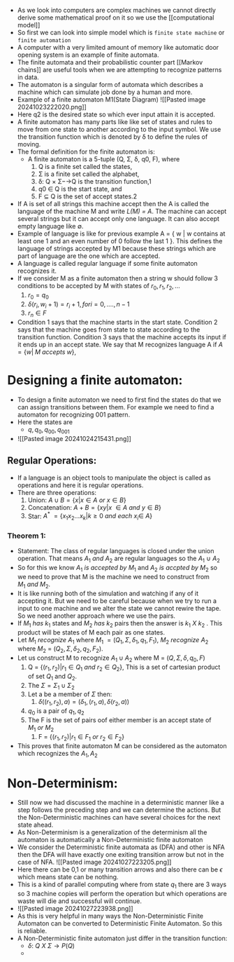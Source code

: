 - As we look into computers are complex machines we cannot directly derive some mathematical proof on it so we use the [[computational model]]
- So first we can look into simple model which is `finite state machine` or `finite automation`
- A computer with a very limited amount of memory like automatic door opening system is an example of finite automata.
- The finite automata and their probabilistic counter part [[Markov chains]] are useful tools when we are attempting to recognize patterns in data.
- The automaton is a singular form of automata which describes a machine which can simulate job done by a human and more.
- Example of a finite automaton M1(State Diagram)
![[Pasted image 20241023222020.png]]
- Here q2 is the desired state so which ever input attain it is accepted.
- A finite automaton has many parts like like set of states and rules to move from one state to another according to the input symbol. We use the transition function which is denoted by δ to define the rules of moving.
- The formal definition for the finite automaton is:
	- A finite automaton is a 5-tuple (Q, Σ, δ, q0, F), where
		1. Q is a finite set called the states,
		2. Σ is a finite set called the alphabet,
		3. δ: Q × Σ−→Q is the transition function,1
		4. q0 ∈ Q is the start state, and
		5. F ⊆ Q is the set of accept states.2
- If A is set of all strings this machine accept then the A is called the language of the machine M and write *L(M) = A*. The machine can accept several strings but it can accept only one language. It can also accept empty language like ∅.
- Example of language is like for previous example A = { w | w contains at least one 1 and an even number of 0 follow the last 1 }. This defines the language of strings accepted by M1 because these strings which are part of language are the one which are accepted.
- A language is called regular language if some finite automaton recognizes it.
- If we consider M as a finite automaton then a string w should follow 3 conditions to be accepted by M with states of $r_0,r_1,r_2,...$ 
	1. $r_0 = q_0$
	2. $\delta(r_i,w_i+1) = r_i+1, for i=0,....,n-1$
	3. $r_n \in F$ 
- Condition 1 says that the machine starts in the start state. Condition 2 says that the machine goes from state to state according to the transition function. Condition 3 says that the machine accepts its input if it ends up in an accept state. We say that M recognizes language A if $A = \{w|\; M\;accepts\;w\}$,

# Designing a finite automaton:
- To design a finite automaton we need to first find the states do that we can assign transitions between them. For example we need to find a automaton for recognizing 001 pattern.
- Here the states are 
	- $q,q_0,q_{00},q_{001}$ 
- ![[Pasted image 20241024215431.png]]
## Regular Operations:
- If a language is an object tools to manipulate the object is called as operations and here it is regular operations.
- There are three operations:
	1. Union: $A \cup B = \{x|x\in A\ or\ x \in B\}$    
	2. Concatenation: $A + B = \{xy|x\ \in A\ and \ y\in B\}$
	3. Star: $A^*\ =\{x_1x_2...x_k|k\geq0\ and\ each\ x_i\in\ A\}$
### Theorem 1:
- Statement: The class of regular languages is closed under the union operation. That means $A_1\ and\ A_2$ are regular languages so the $A_1 \ \cup\ A_2$
- So for this we know $A_1\ is\ accepted\ by\ M_1$ and $A_2\ is\ accpted\ by\ M_2$ so we need to prove that M is the machine we need to construct from $M_1\ and\ M_2$.
- It is like running both of the simulation and watching if any of it accepting it. But we need to be careful because when we try to run a input to one machine and we alter the state we cannot rewire the tape. So we need another approach where we use the pairs.
- If $M_1\ has\ k_1$ states and $M_2\ has\ k_2$ pairs then the answer is $k_1\ X\  k_2$ . This product will be states of M each pair as one states.
- Let $M_1\ recognize\ A_1$ where $M_1\ = (Q_1,\Sigma,\delta_1,q_1,F_1)$, $M_2\ recognize\ A_2$ where $M_2\ =\ (Q_2,\Sigma,\delta_2,q_2,F_2)$.
- Let us construct M to recognize $A_1 \cup A_2$ where M = $(Q,\Sigma,\delta,q_0,F)$
	1. Q = $\{(r_1,r_2)|r_1\in Q_1\ and\ r_2 \in Q_2\}$, This is a set of cartesian product of set $Q_1$ and $Q_2$.
	2. The $\Sigma = \Sigma_1 \cup \Sigma_2$ 
	3. Let a be a member of $\Sigma$ then:
		1. $\delta((r_1,r_2),a) = (\delta_1,(r_1,a),\delta(r_2,a))$
	4. $q_0$ is a pair of $q_1,q_2$ 
	5. The F is the set of pairs oof either member is an accept state of $M_1\ or\ M_2$ 
		1. F = $\{(r_1,r_2)|r_1\in F_1\ or\ r_2 \in F_2\}$ 
- This proves that finite automaton M can be considered as the automaton which recognizes the $A_1,A_2$

# Non-Determinism:
- Still now we had discussed the machine in a deterministic manner like a step follows the preceding step and we can determine the actions. But the Non-Deterministic machines can have several choices for the next state ahead.
- As Non-Determinism is a generalization of the determinism all the automaton is automatically a Non-Deterministic finite automaton 
- We consider the Deterministic finite automata as (DFA) and other is NFA then the DFA will have exactly one exiting transition arrow but not in the case of NFA.
![[Pasted image 20241027223205.png]]
- Here there can be 0,1 or many transition arrows and also there can be $\epsilon$ which means state can be nothing.
- This is a kind of parallel computing where from state $q_1$ there are 3 ways so 3 machine copies will perform the operation but which operations are waste will die and successful will continue.
- ![[Pasted image 20241027223938.png]]
- As this is very helpful in many ways the Non-Deterministic Finite Automaton can be converted to Deterministic Finite Automaton. So this is reliable.
- A Non-Deterministic finite automaton just differ in the transition function:
	- $\delta:\ Q\ X\ \Sigma\longrightarrow P(Q)$
	- 